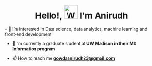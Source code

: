 <h1 align="center"> Hello!, <img src="https://raw.githubusercontent.com/nixin72/nixin72/master/wave.gif" 
         alt="Waving hand animated gif"
         height="45"
         width="45" /> I'm Anirudh</h1>
- 👀 I’m interested in Data science, data analytics, machine learning and front-end development

- 🌱 I’m currently a graduate student at **UW Madison in their MS Information program**

- 📫 How to reach me **gowdaanirudh23@gmail.com**

